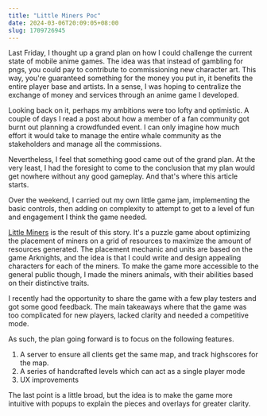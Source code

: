 ```yaml
---
title: "Little Miners Poc"
date: 2024-03-06T20:09:05+08:00
slug: 1709726945
---
```


Last Friday, I thought up a grand plan on how I could challenge the current state of mobile anime games. 
The idea was that instead of gambling for pngs, you could pay to contribute to commissioning new character art. 
This way, you're guaranteed something for the money you put in, it benefits the entire player base and artists.
In a sense, I was hoping to centralize the exchange of money and services through an anime game I developed.

Looking back on it, perhaps my ambitions were too lofty and optimistic.
A couple of days I read a post about how a member of a fan community got burnt out planning a crowdfunded event.
I can only imagine how much effort it would take to manage the entire whale community as the stakeholders and manage all the commissions.

Nevertheless, I feel that something good came out of the grand plan.
At the very least, I had the foresight to come to the conclusion that my plan would get nowhere without any good gameplay.
And that's where this article starts.

Over the weekend, I carried out my own little game jam, implementing the basic controls, then adding on complexity to attempt to get to a level of fun and engagement I think the game needed.

[Little Miners](https://little-miners.netlify.app/) is the result of this story.
It's a puzzle game about optimizing the placement of miners on a grid of resources to maximize the amount of resources generated.
The placement mechanic and units are based on the game Arknights, and the idea is that I could write and design appealing characters for each of the miners.
To make the game more accessible to the general public though, I made the miners animals, with their abilities based on their distinctive traits.

I recently had the opportunity to share the game with a few play testers and got some good feedback.
The main takeaways where that the game was too complicated for new players, lacked clarity and needed a competitive mode.

As such, the plan going forward is to focus on the following features.

1) A server to ensure all clients get the same map, and track highscores for the map.
2) A series of handcrafted levels which can act as a single player mode 
3) UX improvements

The last point is a little broad, but the idea is to make the game more intuitive with popups to explain the pieces and overlays for greater clarity.

